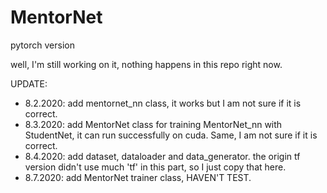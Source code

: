 # MentorNet
pytorch version

well, I'm still working on it, nothing happens in this repo right now.

UPDATE:
- 8.2.2020: add mentornet_nn class, it works but I am not sure if it is correct.
- 8.3.2020: add MentorNet class for training MentorNet_nn with StudentNet, it can run successfully on cuda. Same, I am not sure if it is correct.
- 8.4.2020: add dataset, dataloader and data_generator. the origin tf version didn't use much 'tf' in this part, so I just copy that here.
- 8.7.2020: add MentorNet trainer class, HAVEN'T TEST.
